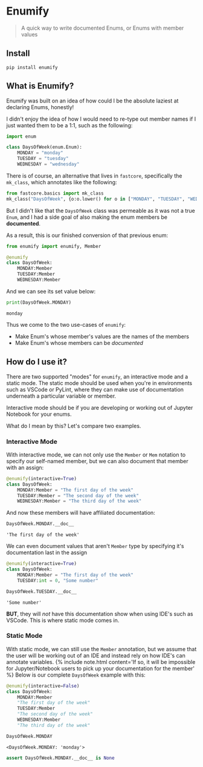 # Enumify
> A quick way to write documented Enums, or Enums with member values


## Install

`pip install enumify`

## What is Enumify?

Enumify was built on an idea of how could I be the absolute laziest at declaring Enums, honestly!

I didn't enjoy the idea of how I would need to re-type out member names if I just wanted them to be a 1:1, such as the following:

```python
import enum

class DaysOfWeek(enum.Enum):
    MONDAY = "monday"
    TUESDAY = "tuesday"
    WEDNESDAY = "wednesday"
```

There is of course, an alternative that lives in `fastcore`, specifically the `mk_class`, which annotates like the following:
```python
from fastcore.basics import mk_class
mk_class("DaysOfWeek", {o:o.lower() for o in ["MONDAY", "TUESDAY", "WEDNESDAY"]})
```

But I didn't like that the `DaysOfWeek` class was permeable as it was not a true `Enum`, and I had a side goal of also making the enum members be **documented**.

As a result, this is our finished conversion of that previous enum:

```python
from enumify import enumify, Member

@enumify
class DaysOfWeek:
    MONDAY:Member
    TUESDAY:Member
    WEDNESDAY:Member
```

And we can see its set value below:

```python
print(DaysOfWeek.MONDAY)
```

    monday


Thus we come to the two use-cases of `enumify`:
- Make Enum's whose member's values are the names of the members
- Make Enum's whose members can be *documented*

## How do I use it?

There are two supported "modes" for `enumify`, an interactive mode and a static mode. The static mode should be used when you're in environments such as VSCode or PyLint, where they can make use of documentation underneath a particular variable or member. 

Interactive mode should be if you are developing or working out of Jupyter Notebook for your enums.

What do I mean by this? Let's compare two examples.

### Interactive Mode

With interactive mode, we can not only use the `Member` or `Mem` notation to specify our self-named member, but we can also document that member with an assign:

```python
@enumify(interactive=True)
class DaysOfWeek:
    MONDAY:Member = "The first day of the week"
    TUESDAY:Member = "The second day of the week"
    WEDNESDAY:Member = "The third day of the week"
```

And now these members will have affiliated documentation:

```python
DaysOfWeek.MONDAY.__doc__
```




    'The first day of the week'



We can even document values that aren't `Member` type by specifying it's documentation last in the assign

```python
@enumify(interactive=True)
class DaysOfWeek:
    MONDAY:Member = "The first day of the week"
    TUESDAY:int = 0, "Some number"
```

```python
DaysOfWeek.TUESDAY.__doc__
```




    'Some number'



**BUT**, they will *not* have this documentation show when using IDE's such as VSCode. This is where static mode comes in.

### Static Mode

With static mode, we can still use the `Member` annotation, but we assume that the user will be working out of an IDE and instead rely on how IDE's can annotate variables.
{% include note.html content='If so, it will be impossible for Jupyter/Notebook users to pick up your documentation for the member' %}
Below is our complete `DaysOfWeek` example with this:

```python
@enumify(interactive=False)
class DaysOfWeek:
    MONDAY:Member
    "The first day of the week"
    TUESDAY:Member
    "The second day of the week"
    WEDNESDAY:Member
    "The third day of the week"
```

```python
DaysOfWeek.MONDAY
```




    <DaysOfWeek.MONDAY: 'monday'>



```python
assert DaysOfWeek.MONDAY.__doc__ is None
```
